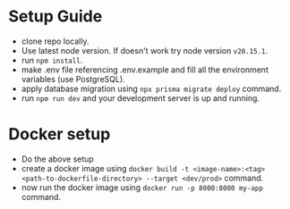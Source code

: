 # Setup Guide

-   clone repo locally.
-   Use latest node version. If doesn't work try node version `v20.15.1`.
-   run `npm install`.
-   make .env file referencing .env.example and fill all the environment variables (use PostgreSQL).
-   apply database migration using `npx prisma migrate deploy` command.
-   run `npm run dev` and your development server is up and running.

# Docker setup

-   Do the above setup
-   create a docker image using `docker build -t <image-name>:<tag> <path-to-dockerfile-directory> --target <dev/prod>` command.
-   now run the docker image using `docker run -p 8000:8000 my-app` command.
